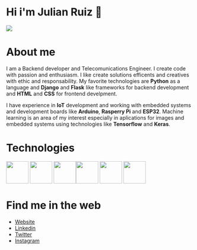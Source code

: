 # Hi i'm Julian Ruiz 👋
![](https://lh3.googleusercontent.com/ka449L6yiW_yGBmoG6uH-3gOlnnDA27VH5jEs0WmNdEbjKNtYMUhfn2HosFQe9-n8tilwYg3RfWRvWvZA6K75YrVqnnpbE9gtURbqhxKvyxDIBaaADPaPOZb_9PaDjyOV6_cZdBCcA=w2400)

# About me 
I am a Backend developer and Telecomunications Engineer. I create code with passion and enthusiasm. I like create solutions efficents and creatives with ethic and responsability. My favorite technologies are **Python** as a language and **Django** and **Flask** like frameworks for backend development and **HTML** and **CSS** for frontend develpment.

I have experience in **IoT** development and working with embedded systems and development boards like **Arduino**, **Rasperry Pi** and **ESP32**. Machine learning is an area of my interest especially in aplications for images and embedded systems using technologies like **Tensorflow** and **Keras**. 

# Technologies
<img height=60 src="https://cdn.jsdelivr.net/gh/devicons/devicon/icons/python/python-original.svg"/> <img height=60 src="https://cdn.jsdelivr.net/gh/devicons/devicon/icons/django/django-plain.svg" /> <img height=60 src="https://cdn.jsdelivr.net/gh/devicons/devicon/icons/flask/flask-original.svg" /><img height=60 src="https://cdn.jsdelivr.net/gh/devicons/devicon/icons/html5/html5-original.svg" /> <img height=60 src="https://cdn.jsdelivr.net/gh/devicons/devicon/icons/css3/css3-original.svg" /> <img height=60 src="https://cdn.jsdelivr.net/gh/devicons/devicon/icons/git/git-plain.svg"/>   

# Find me in the web
- [Website](https://www.julianruizs.com/ "Website")
- [Linkedin](https://www.linkedin.com/in/julianruizs/ "Linkedin")
- [Twitter](https://twitter.com/julian_ruizs "Twitter")
- [Instagram](instagram.com/julian.ruizs "Instagram")
